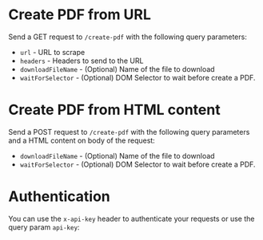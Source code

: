 # Create PDF from URL

Send a GET request to `/create-pdf` with the following query parameters:

* `url` - URL to scrape
* `headers` - Headers to send to the URL
* `downloadFileName` - (Optional) Name of the file to download
* `waitForSelector` - (Optional) DOM Selector to wait before create a PDF.

# Create PDF from HTML content

Send a POST request to `/create-pdf` with the following query parameters and a HTML content on body of the request:

* `downloadFileName` - (Optional) Name of the file to download
* `waitForSelector` - (Optional) DOM Selector to wait before create a PDF.

# Authentication

You can use the `x-api-key` header to authenticate your requests or use the query param `api-key`:
